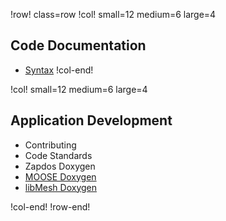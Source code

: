 !row! class=row
!col! small=12 medium=6 large=4
## Code Documentation

- [Syntax](syntax/index.md)
!col-end!

!col! small=12 medium=6 large=4
## Application Development

- Contributing
- Code Standards
- Zapdos Doxygen
- [MOOSE Doxygen](https://mooseframework.org/docs/doxygen/moose/classes.html)
- [libMesh Doxygen](https://mooseframework.org/docs/doxygen/libmesh/classes.html)

!col-end!
!row-end!
